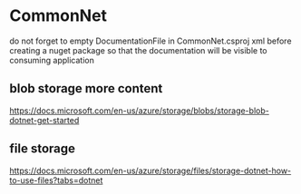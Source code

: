 # CommonNet

do not forget to empty DocumentationFile in CommonNet.csproj xml before creating a nuget package so that the documentation will be visible to consuming application 


## blob storage more content 

   https://docs.microsoft.com/en-us/azure/storage/blobs/storage-blob-dotnet-get-started


## file storage 

https://docs.microsoft.com/en-us/azure/storage/files/storage-dotnet-how-to-use-files?tabs=dotnet